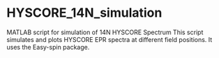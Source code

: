# HYSCORE_14N_simulation
MATLAB script for simulation of 14N HYSCORE Spectrum
This script simulates and plots HYSCORE EPR spectra at different field positions. It uses the Easy-spin package. 
